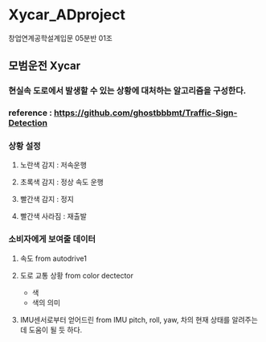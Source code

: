 # Xycar_ADproject
창업연계공학설계입문 05분반 01조

## 모범운전 Xycar

### 현실속 도로에서 발생할 수 있는 상황에 대처하는 알고리즘을 구성한다.


### reference : https://github.com/ghostbbbmt/Traffic-Sign-Detection


### 상황 설정

1. 노란색 감지
    : 저속운행

2. 초록색 감지
    : 정상 속도 운행

3. 빨간색 감지
    : 정지

4. 빨간색 사라짐
    : 재출발


### 소비자에게 보여줄 데이터

1. 속도 from autodrive1

2. 도로 교통 상황 from color dectector
    - 색
    - 색의 의미

3. IMU센서로부터 얻어드린 from IMU
   pitch, roll, yaw,
   차의 현재 상태를 알려주는데 도움이 될 듯 하다.

